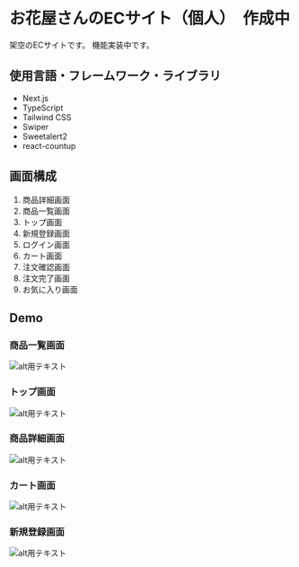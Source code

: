 # お花屋さんのECサイト（個人）　作成中
架空のECサイトです。
機能実装中です。


## 使用言語・フレームワーク・ライブラリ
- Next.js
- TypeScript
- Tailwind CSS
- Swiper
- Sweetalert2
- react-countup


##  画面構成
1. 商品詳細画面
1. 商品一覧画面
1. トップ画面
1. 新規登録画面
1. ログイン画面
1. カート画面
1. 注文確認画面
1. 注文完了画面
1. お気に入り画面

## Demo
### 商品一覧画面
![alt用テキスト](/public/商品一覧画面3.png)

### トップ画面
![alt用テキスト](/public/トップ画面3.png)

### 商品詳細画面
![alt用テキスト](/public/商品詳細画面3.png)

### カート画面
![alt用テキスト](/public/ショッピングカート3.png)

### 新規登録画面
![alt用テキスト](/public/新規登録画面3.png)
